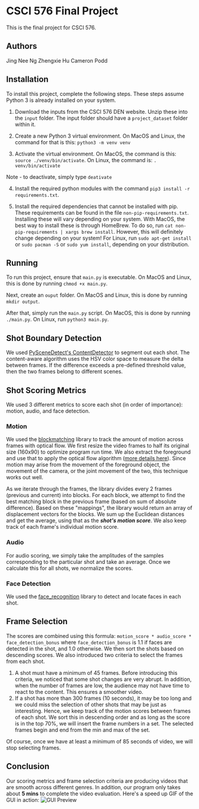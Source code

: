 # CSCI 576 Final Project

This is the final project for CSCI 576.

## Authors

Jing Nee Ng
Zhengxie Hu
Cameron Podd

## Installation

To install this project, complete the following steps. These steps assume Python 3
is already installed on your system.

1.  Download the inputs from the CSCI 576 DEN website. Unzip these into the `input` folder.
    The input folder should have a `project_dataset` folder within it.

2.  Create a new Python 3 virtual environment. On MacOS and Linux, the command for that is this:
    `python3 -m venv venv`

3.  Activate the virtual environment. On MacOS, the command is this:
    `source ./venv/bin/activate`. On Linux, the command is: `. venv/bin/activate`

Note - to deactivate, simply type `deativate`

4.  Install the required python modules with the command `pip3 install -r requirements.txt`.

5.  Install the required dependencies that cannot be installed with pip. These requirements
    can be found in the file `non-pip-requirements.txt`. Installing these will vary depending
    on your system. With MacOS, the best way to install these is through HomeBrew. To do so,
    run `cat non-pip-requirements | xargs brew install`. However, this will definitely change
    depending on your system! For Linux, run `sudo apt-get install` or `sudo pacman -S` or 
    `sudo yum install`, depending on your distribution.
    

## Running

To run this project, ensure that `main.py` is executable. On MacOS and Linux, this is
done by running `chmod +x main.py`.

Next, create an `ouput` folder. On MacOS and Linux, this is done by running `mkdir output`.

After that, simply run the `main.py` script. On MacOS, this is done by running `./main.py`. On Linux, run `python3 main.py`.

## Shot Boundary Detection

We
used [PySceneDetect's ContentDetector](https://pyscenedetect.readthedocs.io/en/latest/reference/detection-methods/#content-aware-detector)
to segment out each shot. The content-aware algorithm uses the HSV color space to measure the delta between frames. If
the difference exceeds a pre-defined threshold value, then the two frames belong to different scenes.

## Shot Scoring Metrics

We used 3 different metrics to score each shot (in order of importance): motion, audio, and face detection.

### Motion

We used the [blockmatching](https://github.com/duducosmos/blockmatching) library to track the amount of motion across
frames with optical flow. We first resize the video frames to half its original size (160x90) to optimize program run
time. We also extract the foreground and use that to apply the optical flow
algorithm ([more details here](https://ieeexplore.ieee.org/document/5680866)). Since motion may arise from the movement
of the foreground object, the movement of the camera, or the joint movement of the two, this technique works out well.

As we iterate through the frames, the library divides every 2 frames (previous and current) into blocks. For each block,
we attempt to find the best matching block in the previous frame (based on sum of absolute difference). Based on these "mappings", the library would return an array of displacement vectors for the blocks. We sum up the Euclidean distances
and get the average, using that as the ***shot's motion score***. We also keep track of each frame's individual motion score.

### Audio

For audio scoring, we simply take the amplitudes of the samples corresponding to the particular shot and take an
average. Once we calculate this for all shots, we normalize the scores.

### Face Detection

We used the [face_recognition](https://github.com/ageitgey/face_recognition) library to detect and locate faces in each
shot.

## Frame Selection

The scores are combined using this formula: `motion_score * audio_score * face_detection_bonus`
where `face_detection_bonus` is 1.1 if faces are detected in the shot, and 1.0 otherwise. We then sort the shots based
on descending scores. We also introduced two criteria to select the frames from each shot.

1. A shot must have a minimum of 45 frames. Before introducing this criteria, we noticed that some shot changes are very
   abrupt. In addition, when the number of frames are low, the audience may not have time to react to the content. This
   ensures a smoother video.
2. If a shot has more than 300 frames (10 seconds), it may be too long and we could miss the selection of other shots
   that may be just as interesting. Hence, we keep track of the motion scores between frames of each shot. We sort this
   in descending order and as long as the score is in the top 70%, we will insert the frame numbers in a set. The
   selected frames begin and end from the min and max of the set.

Of course, once we have at least a minimum of 85 seconds of video, we will stop selecting frames.

## Conclusion

Our scoring metrics and frame selection criteria are producing videos that are smooth across different genres. In
addition, our program only takes about **5 mins** to complete the video evaluation. Here's a speed up GIF of the GUI in
action:
![GUI Preview](gui_preview.gif)
